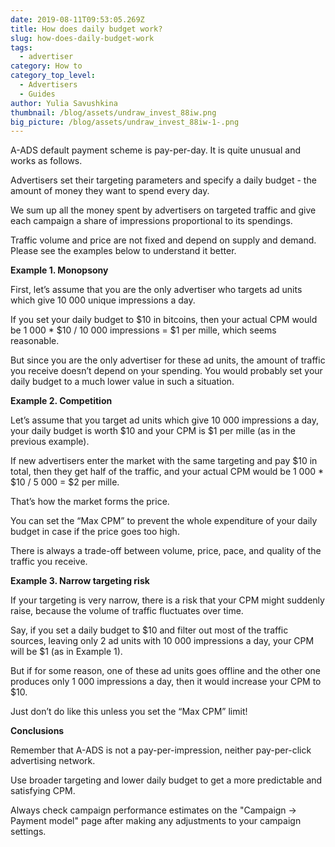 ```yaml
---
date: 2019-08-11T09:53:05.269Z
title: How does daily budget work?
slug: how-does-daily-budget-work
tags:
  - advertiser
category: How to
category_top_level:
  - Advertisers
  - Guides
author: Yulia Savushkina
thumbnail: /blog/assets/undraw_invest_88iw.png
big_picture: /blog/assets/undraw_invest_88iw-1-.png
---
```

A-ADS default payment scheme is pay-per-day. It is quite unusual and works as follows.



Advertisers set their targeting parameters and specify a daily budget - the amount of money they want to spend every day.



We sum up all the money spent by advertisers on targeted traffic and give each campaign a share of impressions proportional to its spendings.



Traffic volume and price are not fixed and depend on supply and demand. Please see the examples below to understand it better.



**Example 1. Monopsony**



First, let’s assume that you are the only advertiser who targets ad units which give 10 000 unique impressions a day.



If you set your daily budget to $10 in bitcoins, then your actual CPM would be 1 000 * $10 / 10 000 impressions = $1 per mille, which seems reasonable.



But since you are the only advertiser for these ad units, the amount of traffic you receive doesn’t depend on your spending. You would probably set your daily budget to a much lower value in such a situation.



**Example 2. Competition**



Let’s assume that you target ad units which give 10 000 impressions a day, your daily budget is worth $10 and your CPM is $1 per mille (as in the previous example).



If new advertisers enter the market with the same targeting and pay $10 in total, then they get half of the traffic, and your actual CPM would be 1 000 * $10 / 5 000 = $2 per mille.



That’s how the market forms the price.



You can set the “Max CPM” to prevent the whole expenditure of your daily budget in case if the price goes too high.



There is always a trade-off between volume, price, pace, and quality of the traffic you receive.



**Example 3. Narrow targeting risk**



If your targeting is very narrow, there is a risk that your CPM might suddenly raise, because the volume of traffic fluctuates over time.



Say, if you set a daily budget to $10 and filter out most of the traffic sources, leaving only 2 ad units with 10 000 impressions a day, your CPM will be $1 (as in Example 1).



But if for some reason, one of these ad units goes offline and the other one produces only 1 000 impressions a day, then it would increase your CPM to $10.



Just don’t do like this unless you set the “Max CPM” limit!



**Conclusions**



Remember that A-ADS is not a pay-per-impression, neither pay-per-click advertising network.



Use broader targeting and lower daily budget to get a more predictable and satisfying CPM.



Always check campaign performance estimates on the "Campaign -> Payment model" page after making any adjustments to your campaign settings.
